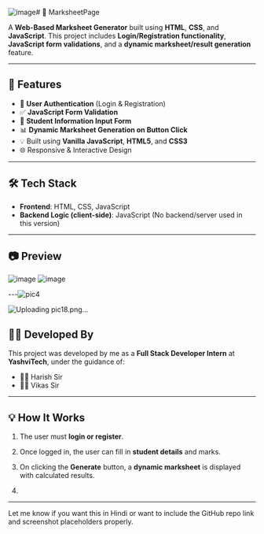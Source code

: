 ![image](https://github.com/user-attachments/assets/818e7423-7557-40ce-b974-c750658281bc)# 📑 MarksheetPage

A **Web-Based Marksheet Generator** built using **HTML**, **CSS**, and **JavaScript**. This project includes **Login/Registration functionality**, **JavaScript form validations**, and a **dynamic marksheet/result generation** feature.

---

## 🚀 Features

- 🔐 **User Authentication** (Login & Registration)
- ✅ **JavaScript Form Validation**
- 🧾 **Student Information Input Form**
- 📊 **Dynamic Marksheet Generation on Button Click**
- 💡 Built using **Vanilla JavaScript**, **HTML5**, and **CSS3**
- 🌐 Responsive & Interactive Design

---

## 🛠 Tech Stack

- **Frontend**: HTML, CSS, JavaScript
- **Backend Logic (client-side)**: JavaScript (No backend/server used in this version)

---

## 📷 Preview
![image](https://github.com/user-attachments/assets/52108072-fc22-40f0-8bbb-96e7aadb49bc)
![image](https://github.com/user-attachments/assets/a2fd84be-58a1-40b3-9075-287c65077c01)


---![pic4](https://github.com/user-attachments/assets/e8b72a93-58c1-4e4a-a561-ec60314d6963)

![Uploading pic18.png…]()

## 🧑‍💻 Developed By

This project was developed by me as a **Full Stack Developer Intern** at **YashviTech**, under the guidance of:

- 👨‍🏫 Harish Sir  
- 👨‍💼 Vikas Sir


---

## 💡 How It Works

1. The user must **login or register**.
2. Once logged in, the user can fill in **student details** and marks.
3. On clicking the **Generate** button, a **dynamic marksheet** is displayed with calculated results.

4. 
---

Let me know if you want this in Hindi or want to include the GitHub repo link and screenshot placeholders properly.



